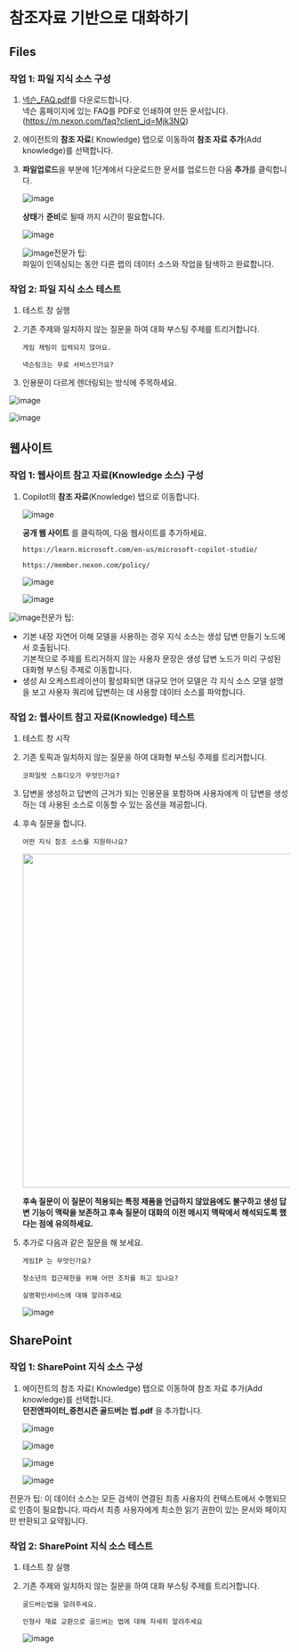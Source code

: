 # 참조자료 기반으로 대화하기

## Files
### 작업 1: 파일 지식 소스 구성

1. [넥슨_FAQ.pdf](https://github.com/FDX-edu/CopilotStudio_HandsOn/blob/main/Lab01/files/%EB%84%A5%EC%8A%A8_FAQ.pdf)를 다운로드합니다.</br>
   넥슨 홈페이지에 있는 FAQ를 PDF로 인쇄하여 만든 문서입니다. (https://m.nexon.com/faq?client_id=Mjk3NQ)

2. 에이전트의 **참조 자료**( Knowledge) 탭으로 이동하여 **참조 자료 추가**(Add knowledge)를 선택합니다.

3. **파일업로드**을 부분에 1단계에서 다운로드한 문서를 업로드한 다음 **추가**를 클릭합니다.

    ![image](https://github.com/user-attachments/assets/30784ffb-3a1b-4fe1-b704-d6543dfec603)

    **상태**가 **준비**로 될때 까지 시간이 필요합니다. 

    ![image](https://github.com/user-attachments/assets/0bce82dc-0ac5-44c8-b147-f52b0973961f)

    ![image](https://github.com/user-attachments/assets/0d53b99a-31f7-42fb-886a-7cf157a38d42)전문가 팁:</br> 파일이 인덱싱되는 동안 다른 랩의 데이터 소스와 작업을 탐색하고 완료합니다.
   
### 작업 2: 파일 지식 소스 테스트

1. 테스트 창 실행

2. 기존 주제와 일치하지 않는 질문을 하여 대화 부스팅 주제를 트리거합니다.

   ```
   게임 채팅이 입력되지 않아요.
   ```
   ```
   넥슨링크는 무료 서비스인가요?
   ```

   
4. 인용문이 다르게 렌더링되는 방식에 주목하세요.

  ![image](https://github.com/user-attachments/assets/370bfee6-96d6-413c-9255-fc3eabdd25d9)

  ![image](https://github.com/user-attachments/assets/b7e1df7d-9eec-4f1a-b3fc-1c5d7480c554)
  
## 웹사이트
### 작업 1: 웹사이트 참고 자료(Knowledge 소스) 구성

1. Copilot의 **참조 자료**(Knowledge) 탭으로 이동합니다.
   
    ![image](https://github.com/user-attachments/assets/f1e184a1-f907-4587-86d8-e31d019d76a7)



    **공개 웹 사이트** 를 클릭하여, 다음 웹사이트를 추가하세요.
    ```
    https://learn.microsoft.com/en-us/microsoft-copilot-studio/
    ```
    ```
    https://member.nexon.com/policy/
    ```
    
    ![image](https://github.com/user-attachments/assets/42eaf93f-e3f6-44df-960b-2a55f2b8e65f)


    ![image](https://github.com/user-attachments/assets/edd77d92-1790-4ad9-a934-3d0521519114)


![image](https://github.com/user-attachments/assets/0d53b99a-31f7-42fb-886a-7cf157a38d42)전문가 팁:</br>
- 기본 내장 자연어 이해 모델을 사용하는 경우 지식 소스는 생성 답변 만들기 노드에서 호출됩니다.</br> 기본적으로 주제를 트리거하지 않는 사용자 문장은 생성 답변 노드가 미리 구성된 대화형 부스팅 주제로 이동합니다.</br>
- 생성 AI 오케스트레이션이 활성화되면 대규모 언어 모델은 각 지식 소스 모델 설명을 보고 사용자 쿼리에 답변하는 데 사용할 데이터 소스를 파악합니다.</br>

### 작업 2: 웹사이트 참고 자료(Knowledge) 테스트

1. 테스트 창 시작

2. 기존 토픽과 일치하지 않는 질문을 하여 대화형 부스팅 주제를 트리거합니다.

   ```
   코파일럿 스튜디오가 무엇인가요?
   ```
   
3. 답변을 생성하고 답변의 근거가 되는 인용문을 포함하며 사용자에게 이 답변을 생성하는 데 사용된 소스로 이동할 수 있는 옵션을 제공합니다.

4. 후속 질문을 합니다.

   ```
   어떤 지식 참조 소스를 지원하나요?
   ```
   
   <img src="https://github.com/user-attachments/assets/d4f44503-bd68-429b-b004-96c2775a0f4d" width=600>


   **후속 질문이 이 질문이 적용되는 특정 제품을 언급하지 않았음에도 불구하고 생성 답변 기능이 맥락을 보존하고 후속 질문이 대화의 이전 메시지 맥락에서 해석되도록 했다는 점에 유의하세요.**

5. 추가로 다음과 같은 질문을 해 보세요.

   ```
   게임IP 는 무엇인가요?
   ```
   ```
   청소년의 접근제한을 위해 어떤 조치를 하고 있나요?
   ```
   ```
   실명확인서비스에 대해 알려주세요
   ```

   ![image](https://github.com/user-attachments/assets/87805e8e-e3f8-4872-9477-efa8e47a43ba)



## SharePoint
### 작업 1: SharePoint 지식 소스 구성

1. 에이전트의 참조 자료( Knowledge) 탭으로 이동하여 참조 자료 추가(Add knowledge)를 선택합니다.</br>
   **던전앤파이터_중천시즌 골드버는 법.pdf** 을 추가합니다.

    ![image](https://github.com/user-attachments/assets/a9969414-4bdc-40f9-9213-0cbab19496ee)

    ![image](https://github.com/user-attachments/assets/ce6ef2b3-84b4-4fd3-be2a-ef3d0729fe92)

    ![image](https://github.com/user-attachments/assets/554bf396-5360-41e5-96d8-6af6d670904a)

    ![image](https://github.com/user-attachments/assets/2d8b46c0-4f18-42ef-92d4-b9ef1f49d43c)

전문가 팁: 이 데이터 소스는 모든 검색이 연결된 최종 사용자의 컨텍스트에서 수행되므로 인증이 필요합니다. 따라서 최종 사용자에게 최소한 읽기 권한이 있는 문서와 페이지만 반환되고 요약됩니다.

### 작업 2: SharePoint 지식 소스 테스트

1. 테스트 창 실행

2. 기존 주제와 일치하지 않는 질문을 하여 대화 부스팅 주제를 트리거합니다.

   ```
   골드버는법을 알려주세요.
   ```
   ```
   인형사 재료 교환으로 골드버는 법에 대해 자세히 알려주세요
   ```

   ![image](https://github.com/user-attachments/assets/08ab47b2-26eb-44db-9f7c-a79e33a9d331)













